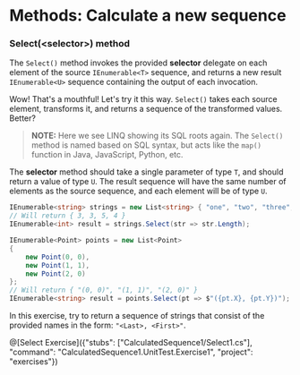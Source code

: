 [//]: # (GENERATED FILE -- DO NOT EDIT)
# Methods: Calculate a new sequence

### Select(&lt;selector&gt;) method
The `Select()` method invokes the provided **selector** delegate on each element of the source `IEnumerable<T>` sequence, and returns a new result `IEnumerable<U>` sequence containing the output of each invocation.

Wow! That's a mouthful! Let's try it this way. `Select()` takes each source element, transforms it, and returns a sequence of the transformed values. Better?

> **NOTE:** Here we see LINQ showing its SQL roots again. The `Select()` method is named based on SQL syntax, but acts like the `map()` function in Java, JavaScript, Python, etc.

The **selector** method should take a single parameter of type `T`, and should return a value of type `U`. The result sequence will have the same number of elements as the source sequence, and each element will be of type `U`.

```csharp
IEnumerable<string> strings = new List<string> { "one", "two", "three", "four" };
// Will return { 3, 3, 5, 4 }
IEnumerable<int> result = strings.Select(str => str.Length);
```

```csharp
IEnumerable<Point> points = new List<Point>
{
    new Point(0, 0),
    new Point(1, 1),
    new Point(2, 0)
};
// Will return { "(0, 0)", "(1, 1)", "(2, 0)" }
IEnumerable<string> result = points.Select(pt => $"({pt.X}, {pt.Y})");
```

In this exercise, try to return a sequence of strings that consist of the provided names in the form: `"<Last>, <First>"`.

@[Select Exercise]({"stubs": ["CalculatedSequence1/Select1.cs"], "command": "CalculatedSequence1.UnitTest.Exercise1", "project": "exercises"})
